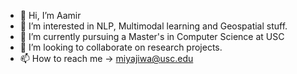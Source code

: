 - 👋 Hi, I’m Aamir
- 👀 I’m interested in NLP, Multimodal learning and Geospatial stuff.
- 🌱 I’m currently pursuing a Master's in Computer Science at USC
- 💞️ I’m looking to collaborate on research projects.
- 📫 How to reach me -> miyajiwa@usc.edu

<!---
aamirmiy/aamirmiy is a ✨ special ✨ repository because its `README.md` (this file) appears on your GitHub profile.
You can click the Preview link to take a look at your changes.
--->
